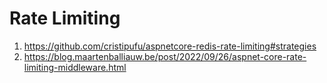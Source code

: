 # Rate Limiting 
1. https://github.com/cristipufu/aspnetcore-redis-rate-limiting#strategies
2. https://blog.maartenballiauw.be/post/2022/09/26/aspnet-core-rate-limiting-middleware.html